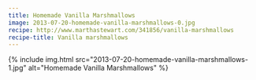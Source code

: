 ```yaml
---
title: Homemade Vanilla Marshmallows
image: 2013-07-20-homemade-vanilla-marshmallows-0.jpg
recipe: http://www.marthastewart.com/341856/vanilla-marshmallows
recipe-title: Vanilla marshmallows
---
```


<div class="photos">
{% include img.html src="2013-07-20-homemade-vanilla-marshmallows-1.jpg" alt="Homemade Vanilla Marshmallows" %}
</div>
